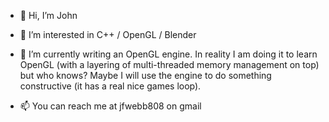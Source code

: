 - 👋 Hi, I’m John
- 👀 I’m interested in C++ / OpenGL / Blender
- 🌱 I’m currently writing an OpenGL engine. In reality I am doing it to learn OpenGL (with a layering of multi-threaded memory management on top) but who knows? Maybe I will use the engine to do something constructive (it has a real nice games loop).

- 📫 You can reach me at jfwebb808 on gmail

<!---
Cornflakes-code/Cornflakes-code is a ✨ special ✨ repository because its `README.md` (this file) appears on your GitHub profile.
You can click the Preview link to take a look at your changes.
--->
